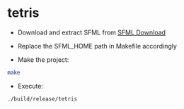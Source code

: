 # tetris

- Download and extract SFML from [SFML Download](https://www.sfml-dev.org/download/sfml/3.0.0/#all-os)

- Replace the SFML_HOME path in Makefile accordingly

- Make the project:
```bash
make
```

- Execute:
```bash
./build/release/tetris
```